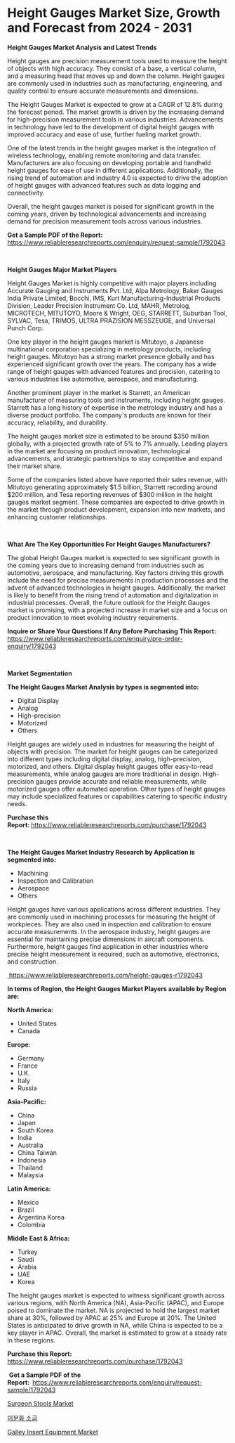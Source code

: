 <p><h1>Height Gauges Market Size, Growth and Forecast from 2024 - 2031</h1></p><p><strong>Height Gauges Market Analysis and Latest Trends</strong></p>
<p><p>Height gauges are precision measurement tools used to measure the height of objects with high accuracy. They consist of a base, a vertical column, and a measuring head that moves up and down the column. Height gauges are commonly used in industries such as manufacturing, engineering, and quality control to ensure accurate measurements and dimensions.</p><p>The Height Gauges Market is expected to grow at a CAGR of 12.8% during the forecast period. The market growth is driven by the increasing demand for high-precision measurement tools in various industries. Advancements in technology have led to the development of digital height gauges with improved accuracy and ease of use, further fueling market growth.</p><p>One of the latest trends in the height gauges market is the integration of wireless technology, enabling remote monitoring and data transfer. Manufacturers are also focusing on developing portable and handheld height gauges for ease of use in different applications. Additionally, the rising trend of automation and industry 4.0 is expected to drive the adoption of height gauges with advanced features such as data logging and connectivity.</p><p>Overall, the height gauges market is poised for significant growth in the coming years, driven by technological advancements and increasing demand for precision measurement tools across various industries.</p></p>
<p><strong>Get a Sample PDF of the Report:&nbsp;</strong> <a href="https://www.reliableresearchreports.com/enquiry/request-sample/1792043">https://www.reliableresearchreports.com/enquiry/request-sample/1792043</a></p>
<p>&nbsp;</p>
<p><strong>Height Gauges Major Market Players</strong></p>
<p><p>Height Gauges Market is highly competitive with major players including Accurate Gauging and Instruments Pvt. Ltd, Alpa Metrology, Baker Gauges India Private Limited, Bocchi, IMS, Kurt Manufacturing-Industrial Products Division, Leader Precision Instrument Co. Ltd, MAHR, Metrolog, MICROTECH, MITUTOYO, Moore & Wright, OEG, STARRETT, Suburban Tool, SYLVAC, Tesa, TRIMOS, ULTRA PRAZISION MESSZEUGE, and Universal Punch Corp.</p><p>One key player in the height gauges market is Mitutoyo, a Japanese multinational corporation specializing in metrology products, including height gauges. Mitutoyo has a strong market presence globally and has experienced significant growth over the years. The company has a wide range of height gauges with advanced features and precision, catering to various industries like automotive, aerospace, and manufacturing.</p><p>Another prominent player in the market is Starrett, an American manufacturer of measuring tools and instruments, including height gauges. Starrett has a long history of expertise in the metrology industry and has a diverse product portfolio. The company's products are known for their accuracy, reliability, and durability.</p><p>The height gauges market size is estimated to be around $350 million globally, with a projected growth rate of 5% to 7% annually. Leading players in the market are focusing on product innovation, technological advancements, and strategic partnerships to stay competitive and expand their market share.</p><p>Some of the companies listed above have reported their sales revenue, with Mitutoyo generating approximately $1.5 billion, Starrett recording around $200 million, and Tesa reporting revenues of $300 million in the height gauges market segment. These companies are expected to drive growth in the market through product development, expansion into new markets, and enhancing customer relationships.</p></p>
<p>&nbsp;</p>
<p><strong>What Are The Key Opportunities For Height Gauges Manufacturers?</strong></p>
<p><p>The global Height Gauges market is expected to see significant growth in the coming years due to increasing demand from industries such as automotive, aerospace, and manufacturing. Key factors driving this growth include the need for precise measurements in production processes and the advent of advanced technologies in height gauges. Additionally, the market is likely to benefit from the rising trend of automation and digitalization in industrial processes. Overall, the future outlook for the Height Gauges market is promising, with a projected increase in market size and a focus on product innovation to meet evolving industry requirements.</p></p>
<p><strong>Inquire or Share Your Questions If Any Before Purchasing This Report:</strong> <a href="https://www.reliableresearchreports.com/enquiry/pre-order-enquiry/1792043">https://www.reliableresearchreports.com/enquiry/pre-order-enquiry/1792043</a></p>
<p>&nbsp;</p>
<p><strong>Market Segmentation</strong></p>
<p><strong>The Height Gauges Market Analysis by types is segmented into:</strong></p>
<p><ul><li>Digital Display</li><li>Analog</li><li>High-precision</li><li>Motorized</li><li>Others</li></ul></p>
<p><p>Height gauges are widely used in industries for measuring the height of objects with precision. The market for height gauges can be categorized into different types including digital display, analog, high-precision, motorized, and others. Digital display height gauges offer easy-to-read measurements, while analog gauges are more traditional in design. High-precision gauges provide accurate and reliable measurements, while motorized gauges offer automated operation. Other types of height gauges may include specialized features or capabilities catering to specific industry needs.</p></p>
<p><strong>Purchase this Report:&nbsp;</strong><a href="https://www.reliableresearchreports.com/purchase/1792043">https://www.reliableresearchreports.com/purchase/1792043</a></p>
<p>&nbsp;</p>
<p><strong>The Height Gauges Market Industry Research by Application is segmented into:</strong></p>
<p><ul><li>Machining</li><li>Inspection and Calibration</li><li>Aerospace</li><li>Others</li></ul></p>
<p><p>Height gauges have various applications across different industries. They are commonly used in machining processes for measuring the height of workpieces. They are also used in inspection and calibration to ensure accurate measurements. In the aerospace industry, height gauges are essential for maintaining precise dimensions in aircraft components. Furthermore, height gauges find application in other industries where precise height measurement is required, such as automotive, electronics, and construction.</p></p>
<p><a href="https://www.reliableresearchreports.com/height-gauges-r1792043">&nbsp;https://www.reliableresearchreports.com/height-gauges-r1792043</a></p>
<p><strong>In terms of Region, the Height Gauges Market Players available by Region are:</strong></p>
<p>
    <p> <strong> North America: </strong>
        <ul>
            <li>United States</li>
            <li>Canada</li>
        </ul>
        </p> 
    <p> <strong> Europe: </strong>
        <ul>
            <li>Germany</li>
            <li>France</li>
            <li>U.K.</li>
            <li>Italy</li>
            <li>Russia</li>
        </ul>
        </p> 
    <p> <strong> Asia-Pacific: </strong>
        <ul>
            <li>China</li>
            <li>Japan</li>
            <li>South Korea</li>
            <li>India</li>
            <li>Australia</li>
            <li>China Taiwan</li>
            <li>Indonesia</li>
            <li>Thailand</li>
            <li>Malaysia</li>
        </ul>
        </p> 
    <p> <strong> Latin America: </strong>
        <ul>
            <li>Mexico</li>
            <li>Brazil</li>
            <li>Argentina Korea</li>
            <li>Colombia</li>
        </ul>
        </p> 
    <p> <strong> Middle East & Africa: </strong>
        <ul>
            <li>Turkey</li>
            <li>Saudi</li>
            <li>Arabia</li>
            <li>UAE</li>
            <li>Korea</li>
        </ul>
    </p>
    </p>
<p><p>The height gauges market is expected to witness significant growth across various regions, with North America (NA), Asia-Pacific (APAC), and Europe poised to dominate the market. NA is projected to hold the largest market share at 30%, followed by APAC at 25% and Europe at 20%. The United States is anticipated to drive growth in NA, while China is expected to be a key player in APAC. Overall, the market is estimated to grow at a steady rate in these regions.</p></p>
<p><strong>Purchase this Report: </strong><a href="https://www.reliableresearchreports.com/purchase/1792043">https://www.reliableresearchreports.com/purchase/1792043</a></p>
<p>&nbsp;<strong>Get a Sample PDF of the Report:&nbsp;&nbsp;</strong><a href="https://www.reliableresearchreports.com/enquiry/request-sample/1792043">https://www.reliableresearchreports.com/enquiry/request-sample/1792043</a></p>
<p><strong></strong></p>
<p><p><a href="https://ivy-potential-64b.notion.site/Surgeon-Stools-Market-Comprehensive-Assessment-by-Type-Application-and-Geography-a78fabca068147c3a947845a6d4422a2">Surgeon Stools Market</a></p><p><a href="https://github.com/plelbej847484502/Market-Research-Report-List-1/blob/main/502849541910.md">미분화 소금</a></p><p><a href="https://github.com/nicoletavirag/Market-Research-Report-List-3/blob/main/galley-insert-equipment-market.md">Galley Insert Equipment Market</a></p></p>